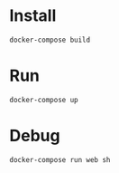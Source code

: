 # Install

`
docker-compose build
`

# Run

`
docker-compose up
`

# Debug

`
docker-compose run web sh
`
